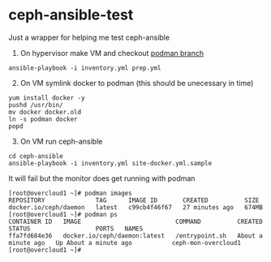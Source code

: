 # ceph-ansible-test

Just a wrapper for helping me test ceph-ansible


1. On hypervisor make VM and checkout [podman branch](https://github.com/ceph/ceph-ansible/compare/podman-support)
```
ansible-playbook -i inventory.yml prep.yml
```

2. On VM symlink docker to podman (this should be unecessary in time)
```
yum install docker -y
pushd /usr/bin/
mv docker docker.old
ln -s podman docker
popd
```

3. On VM run ceph-ansible
```
cd ceph-ansible
ansible-playbook -i inventory.yml site-docker.yml.sample
```

It will fail but the monitor does get running with podman

```
[root@overcloud1 ~]# podman images
REPOSITORY              TAG      IMAGE ID       CREATED          SIZE
docker.io/ceph/daemon   latest   c99cb4f46f67   27 minutes ago   674MB
[root@overcloud1 ~]# podman ps
CONTAINER ID   IMAGE                          COMMAND          CREATED              STATUS                  PORTS   NAMES
ffa7fd684e36   docker.io/ceph/daemon:latest   /entrypoint.sh   About a minute ago   Up About a minute ago           ceph-mon-overcloud1
[root@overcloud1 ~]# 
```
